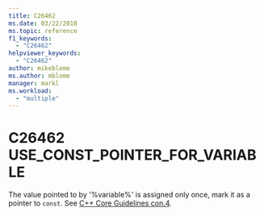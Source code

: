 ```yaml
---
title: C26462
ms.date: 03/22/2018
ms.topic: reference
f1_keywords:
  - "C26462"
helpviewer_keywords:
  - "C26462"
author: mikeblome
ms.author: mblome
manager: markl
ms.workload:
  - "multiple"
---
```

# C26462 USE_CONST_POINTER_FOR_VARIABLE
  The value pointed to by '%variable%' is assigned only once, mark it as a pointer to `const`. See [C++ Core Guidelines con.4](https://github.com/isocpp/CppCoreGuidelines/blob/master/CppCoreGuidelines.md#con4-use-const-to-define-objects-with-values-that-do-not-change-after-construction).